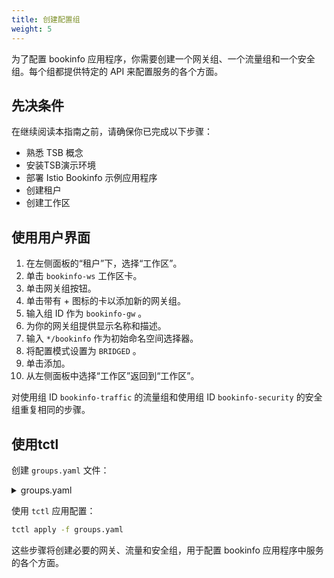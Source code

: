 ```yaml
---
title: 创建配置组
weight: 5
---
```


为了配置 bookinfo 应用程序，你需要创建一个网关组、一个流量组和一个安全组。每个组都提供特定的 API 来配置服务的各个方面。

## 先决条件

在继续阅读本指南之前，请确保你已完成以下步骤：

- 熟悉 TSB 概念
- 安装TSB演示环境
- 部署 Istio Bookinfo 示例应用程序
-  创建租户
-  创建工作区

## 使用用户界面

1. 在左侧面板的“租户”下，选择“工作区”。
2. 单击 `bookinfo-ws` 工作区卡。
3. 单击网关组按钮。
4. 单击带有 + 图标的卡以添加新的网关组。
5. 输入组 ID 作为 `bookinfo-gw` 。
6. 为你的网关组提供显示名称和描述。
7. 输入 `*/bookinfo` 作为初始命名空间选择器。
8. 将配置模式设置为 `BRIDGED` 。
9.  单击添加。
10. 从左侧面板中选择“工作区”返回到“工作区”。

对使用组 ID `bookinfo-traffic` 的流量组和使用组 ID `bookinfo-security` 的安全组重复相同的步骤。

## 使用tctl

创建 `groups.yaml` 文件：

<details>
  <summary>groups.yaml</summary>

```yaml
apiVersion: gateway.tsb.tetrate.io/v2
kind: Group
metadata:
  organization: tetrate
  tenant: tetrate
  workspace: bookinfo-ws
  name: bookinfo-gw
spec:
  namespaceSelector:
    names:
      - "*/bookinfo"
  configMode: BRIDGED
---
apiVersion: traffic.tsb.tetrate.io/v2
kind: Group
metadata:
  organization: tetrate
  tenant: tetrate
  workspace: bookinfo-ws
  name: bookinfo-traffic
spec:
  namespaceSelector:
    names:
      - "*/bookinfo"
  configMode: BRIDGED
---
apiVersion: security.tsb.tetrate.io/v2
kind: Group
metadata:
  organization: tetrate
  tenant: tetrate
  workspace: bookinfo-ws
  name: bookinfo-security
spec:
  namespaceSelector:
    names:
      - "*/bookinfo"
  configMode: BRIDGED
```

</details>

使用 `tctl` 应用配置：

```bash
tctl apply -f groups.yaml
```

这些步骤将创建必要的网关、流量和安全组，用于配置 bookinfo 应用程序中服务的各个方面。
